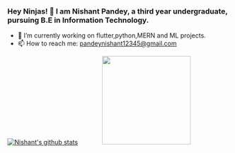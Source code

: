 ### Hey Ninjas! 👋 I am Nishant Pandey, a third year undergraduate, pursuing B.E in Information Technology.
- 🌱 I’m currently working on flutter,python,MERN and ML projects.
- 📫 How to reach me: pandeynishant12345@gmail.com

[![Nishant's github stats](https://github-readme-stats.vercel.app/api?username=mrpandey1&show_icons=true&theme=radical)](https://github.com/anuraghazra/github-readme-stats)  &nbsp;&nbsp;&nbsp;&nbsp;&nbsp;&nbsp;&nbsp;&nbsp;&nbsp;&nbsp;&nbsp;&nbsp;  <img src="https://i2.wp.com/allhtaccess.info/wp-content/uploads/2018/03/programming.gif?fit=1281%2C716&ssl=1" data-canonical-src="https://gyazo.com/eb5c5741b6a9a16c692170a41a49c858.png" width="200" height="200" />
